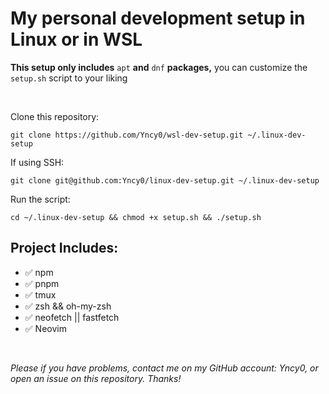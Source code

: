 # My personal development setup in Linux or in WSL

**This setup only includes** `apt` **and** `dnf` **packages,** you can customize the `setup.sh` script to your liking

<br>

Clone this repository:
```
git clone https://github.com/Yncy0/wsl-dev-setup.git ~/.linux-dev-setup
```

If using SSH:
```
git clone git@github.com:Yncy0/linux-dev-setup.git ~/.linux-dev-setup
```

Run the script:
```
cd ~/.linux-dev-setup && chmod +x setup.sh && ./setup.sh
```

## Project Includes:
- ✅ npm
- ✅ pnpm
- ✅ tmux
- ✅ zsh && oh-my-zsh
- ✅ neofetch || fastfetch
- ✅ Neovim

<br>

*Please if you have problems, contact me on my GitHub account: Yncy0, or open an issue on this repository. Thanks!*
